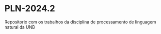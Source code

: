 # PLN-2024.2
Repositorio com os trabalhos da disciplina de processamento de linguagem natural da UNB
